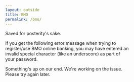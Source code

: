 ```yaml
---
layout: outside
title: BMO
permalink: /bmo/
---
```


<head>
	<style>
		p {
		font-size: 1em;
		text-transform: none;
		text-align: left;
		max-width: 392px;
		word-wrap: normal;
		}
	</style>
</head>

Saved for posterity's sake.

If you get the following error message when trying to register/use BMO online banking, you may have entered an invalid special character (like an underscore) as part of your password.

Something's up on our end. We're working on the issue. Please try again later.

